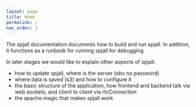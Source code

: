 ```yaml
---
layout: page
title: Home
permalink: /
nav_order: 1
---
```


The spjall documentation documents how to build and run spjall.
In addition, it functions as a runbook for running spjall for debugging.

In later stages we would like to explain other aspects of spjall:
 - how to update spjall, where is the server (obv no password)
 - where data is saved (s3) and how to configure it
 - the basic structure of the application, how frontend and backend talk via web sockets, and client to client via rtcConnection
 - the apache magic that makes spjall work
